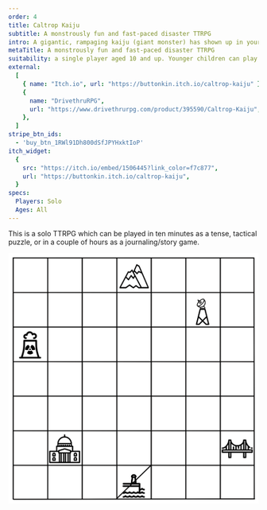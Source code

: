 ```yaml
---
order: 4
title: Caltrop Kaiju
subtitle: A monstrously fun and fast-paced disaster TTRPG
intro: A gigantic, rampaging kaiju (giant monster) has shown up in your home town and is destroying everything! You must head out to observe the kaiju to find its weakness, then pass on what you know to the military at their secret base so they can defeat this monster  - all while trying not to get eaten!
metaTitle: A monstrously fun and fast-paced disaster TTRPG
suitability: a single player aged 10 and up. Younger children can play with a little guidance
external:
  [
    { name: "Itch.io", url: "https://buttonkin.itch.io/caltrop-kaiju" },
    {
      name: "DrivethruRPG",
      url: "https://www.drivethrurpg.com/product/395590/Caltrop-Kaiju",
    },
  ]
stripe_btn_ids:
  - 'buy_btn_1RWl91Dh800dSfJPYHxktIoP'
itch_widget:
  {
    src: "https://itch.io/embed/1506445?link_color=f7c877",
    url: "https://buttonkin.itch.io/caltrop-kaiju",
  }
specs:
  Players: Solo
  Ages: All
---
```


<p>
  This is a solo TTRPG which can be played in ten minutes as a tense, tactical puzzle, or in a couple of hours as a journaling/story game.
</p>
<img src="kaiju_map.png" alt="a 7 by 7 grid with 6 populated squares containing icons: a nuclear power plant, a mountain, a bridge, a radio tower, a town hall, and a port. The port has one line drawn diagonally across its square.">

